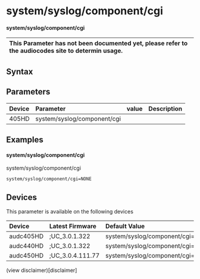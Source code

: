 ﻿---
description: system/syslog/component/cgi
search: false
---

# system/syslog/component/cgi

#### system/syslog/component/cgi


| This Parameter has not been documented yet, please refer to the audiocodes site to determin usage.  | 
| :--- |

## Syntax

## Parameters
|Device|Parameter|value|Description|
|:---|:---|:---|:---|
| 405HD | system/syslog/component/cgi |  |  |

## Examples
#### system/syslog/component/cgi

system/syslog/component/cgi

```
system/syslog/component/cgi=NONE
```

## Devices
This parameter is available on the following devices

| Device | Latest Firmware | Default Value |
|:---|:---|:---|
| audc405HD | ;UC_3.0.1.322 | system/syslog/component/cgi=NONE 
| audc440HD | ;UC_3.0.1.322 | system/syslog/component/cgi=NONE 
| audc450HD | ;UC_3.0.4.111.77 | system/syslog/component/cgi=NONE 

(view disclaimer)[disclaimer]
